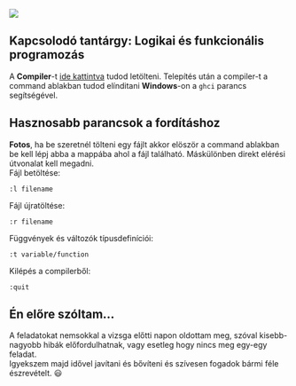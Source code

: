 ![](https://img.shields.io/badge/language-Haskell-blue.svg)

## Kapcsolodó tantárgy: Logikai és funkcionális programozás
A **Compiler**-t [ide kattintva](https://www.haskell.org/downloads) tudod letölteni.
Telepítés után a compiler-t a command ablakban tudod elínditani **Windows**-on a `ghci` parancs segítségével.
## Hasznosabb parancsok a fordításhoz
**Fotos**, ha be szeretnél tölteni egy fájlt akkor elöször a command ablakban be kell lépj abba a mappába ahol a fájl található. Máskülönben direkt elérési útvonalat kell megadni.<br />
Fájl betöltése:
```
:l filename
```
Fájl újratöltése:
```
:r filename
```
Függvények és változók típusdefiníciói:
```
:t variable/function
```
Kilépés a compilerből:
```
:quit
```
## Én előre szóltam...
A feladatokat nemsokkal a vizsga előtti napon oldottam meg, szóval kisebb-nagyobb hibák előfordulhatnak, vagy esetleg hogy nincs meg egy-egy feladat.<br />
Igyekszem majd idővel javítani és bővíteni és szívesen fogadok bármi féle észrevételt. :smiley:
